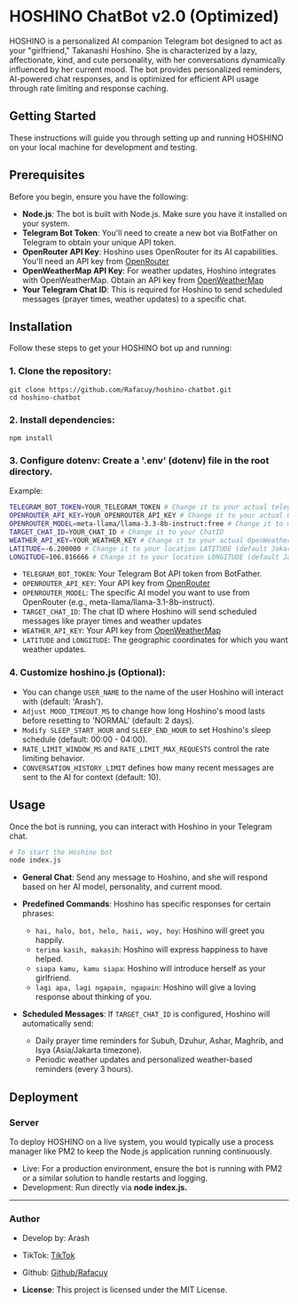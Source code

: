 # HOSHINO ChatBot v2.0 (Optimized)

HOSHINO is a personalized AI companion Telegram bot designed to act as your "girlfriend," Takanashi Hoshino. She is characterized by a lazy, affectionate, kind, and cute personality, with her conversations dynamically influenced by her current mood. The bot provides personalized reminders, AI-powered chat responses, and is optimized for efficient API usage through rate limiting and response caching.

## Getting Started

These instructions will guide you through setting up and running HOSHINO on your local machine for development and testing.

## Prerequisites

Before you begin, ensure you have the following:

- **Node.js**: The bot is built with Node.js. Make sure you have it installed on your system.
- **Telegram Bot Token**: You'll need to create a new bot via BotFather on Telegram to obtain your unique API token.
- **OpenRouter API Key**: Hoshino uses OpenRouter for its AI capabilities. You'll need an API key from [OpenRouter](https://OpenRouter.ai)
- **OpenWeatherMap API Key**: For weather updates, Hoshino integrates with OpenWeatherMap. Obtain an API key from [OpenWeatherMap](https://OpenWeatherMap.org)
- **Your Telegram Chat ID**: This is required for Hoshino to send scheduled messages (prayer times, weather updates) to a specific chat.

## Installation

Follow these steps to get your HOSHINO bot up and running:

### 1. **Clone the repository**:
```
git clone https://github.com/Rafacuy/hoshino-chatbot.git
cd hoshino-chatbot
```
### 2. **Install dependencies**:
```
npm install
``` 
### 3. **Configure dotenv: Create a '.env' (dotenv) file in the root directory.**
Example:

```bash
TELEGRAM_BOT_TOKEN=YOUR_TELEGRAM_TOKEN # Change it to your actual telegram bot token
OPENROUTER_API_KEY=YOUR_OPENROUTER_API_KEY # Change it to your actual OpenRouter API key
OPENROUTER_MODEL=meta-llama/llama-3.3-8b-instruct:free # Change it to model that you want to use
TARGET_CHAT_ID=YOUR_CHAT_ID # Change it to your ChatID
WEATHER_API_KEY=YOUR_WEATHER_KEY # Change it to your actual OpenWeatherMap API
LATITUDE=-6.200000 # Change it to your location LATITUDE (default Jakarta)
LONGITUDE=106.816666 # Change it to your location LONGITUDE (default Jakarta)
```

- `TELEGRAM_BOT_TOKEN`: Your Telegram Bot API token from BotFather.
- `OPENROUTER_API_KEY`: Your API key from [OpenRouter](https://openrouter.ai)
- `OPENROUTER_MODEL`: The specific AI model you want to use from OpenRouter (e.g., meta-llama/llama-3.1-8b-instruct).
- `TARGET_CHAT_ID`: The chat ID where Hoshino will send scheduled messages like prayer times and weather updates
- `WEATHER_API_KEY`: Your API key from [OpenWeatherMap](https://OpenWeatherMap.org)
- `LATITUDE` and `LONGITUDE`: The geographic coordinates for which you want weather updates.


### 4. Customize hoshino.js **(Optional)**:
- You can change `USER_NAME` to the name of the user Hoshino will interact with (default: 'Arash').
- `Adjust MOOD_TIMEOUT_MS` to change how long Hoshino's mood lasts before resetting to 'NORMAL' (default: 2 days).
- `Modify SLEEP_START_HOUR` and `SLEEP_END_HOUR` to set Hoshino's sleep schedule (default: 00:00 - 04:00).
- `RATE_LIMIT_WINDOW_MS` and `RATE_LIMIT_MAX_REQUESTS` control the rate limiting behavior.
- `CONVERSATION_HISTORY_LIMIT` defines how many recent messages are sent to the AI for context (default: 10).

## Usage

Once the bot is running, you can interact with Hoshino in your Telegram chat.

```bash
# To start the Hoshino bot
node index.js
```

- **General Chat**: Send any message to Hoshino, and she will respond based on her AI model, personality, and current mood.
- **Predefined Commands**: Hoshino has specific responses for certain phrases:
    - `hai, halo, bot, helo, haii, woy, hoy`: Hoshino will greet you happily.
    - `terima kasih, makasih`: Hoshino will express happiness to have helped.
    - `siapa kamu, kamu siapa`: Hoshino will introduce herself as your girlfriend.
    - `lagi apa, lagi ngapain, ngapain`: Hoshino will give a loving response about thinking of you.

- **Scheduled Messages**: If `TARGET_CHAT_ID` is configured, Hoshino will automatically send:
    - Daily prayer time reminders for Subuh, Dzuhur, Ashar, Maghrib, and Isya (Asia/Jakarta timezone).
    - Periodic weather updates and personalized weather-based reminders (every 3 hours).   


## Deployment

### Server

To deploy HOSHINO on a live system, you would typically use a process manager like PM2 to keep the Node.js application running continuously.

- Live: For a production environment, ensure the bot is running with PM2 or a similar solution to handle restarts and logging.
- Development: Run directly via **node index.js.**


---

### Author

- Develop by: Arash
- TikTok: [TikTok](https://www.tiktok.com/search?q=rafardhancuy&t=1745672568098)
- Github: [Github/Rafacuy](https://github.com/Rafacuy)

- **License**: This project is licensed under the MIT License.

